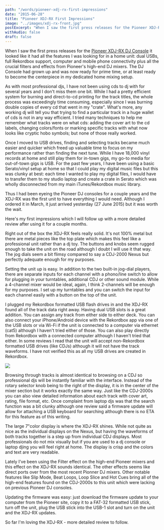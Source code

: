 ```yaml
---
path: "/words/pioneer-xdj-rx-first-impressions"
date: "2015-06-28"
title: "Pioneer XDJ-RX First Impressions"
image: "../images/xdj-rx-front.jpg"
postExcerpt: "When I saw the first press releases for the Pioneer XDJ-RX DJ Console it looked like it had all the features I was looking for in a home unit: dual USBs, full Rekordbox support, computer and mobile phone connectivity plus all the crucial filters and effects from Pioneer's high-end DJ mixers."
withAudio: false
draft: false
---
```


When I saw the first press releases for the [Pioneer XDJ-RX DJ Console](http://www.pioneerdj.com/en/product/all-in-one-system/xdj-rx/black/overview) it looked like it had all the features I was looking for in a home unit: dual USBs, full Rekordbox support, computer and mobile phone connectivity plus all the crucial filters and effects from Pioneer's high-end DJ mixers. The DJ Console had grown up and was now ready for prime time, or at least ready to become the centerpiece in my dedicated home mixing setup.

As with most professional djs, I have not been using cds to dj with for several years and I don't miss them one bit. While I had a pretty efficient system for burning and direct-to-cd printing for the track titles, the whole process was exceedingly time consuming, especially since I was burning double copies of every cd that went in my "crate". What's more, any working dj will tell you that trying to find a particular track in a huge wallet of cds is not in any way efficient. I tried many techniques to help me remember what tracks were on what cds: adding the cover art to the cd labels, changing colors/fonts or marking specific tracks with what now looks like cryptic hobo symbols; but none of those really worked.

Once I moved to USB drives, finding and selecting tracks became much easier and quicker which freed up valuable time to focus on my performance rather than finding the next tune. While I have 18,000 vinyl records at home and still play them for in-town gigs, my go-to media for out-of-town gigs is USB. For the past few years, I have been using a basic Serato/vinyl setup at home so that I could play my digital music files but this was clunky at best: each time I wanted to play my digital files, I would have to transfer them to my studio laptop and create a crate in Serato which was wholly disconnected from my main iTunes/Rekordbox music library.

Thus I had been eyeing the Pioneer DJ consoles for a couple years and the XDJ-RX was the first unit to have everything I would need. Although I ordered it in March, it just arrived yesterday (27 June 2015) but it was worth the wait.

Here's my first impressions which I will follow up with a more detailed review after using it for a couple months.

Right out of the box the XDJ-RX feels really solid. It's not 100% metal but there are metal pieces like the top plate which makes this feel like a professional unit rather than a dj toy. The buttons and knobs seem rugged enough to take the unit on the road although I doubt I will use it that way. The jog dials seem a bit flimsy compared to say a CDJ-2000 Nexus but perfectly adequate enough for my purposes.

Setting the unit up is easy. In addition to the two built-in jog-dial players, there are separate inputs for each channel with a phono/line switch to allow for plugging in your turntables, additional CDJ or other sound module. While a 4-channel mixer would be ideal, again, I think 2-channels will be enough for my purposes. I set up my turntables and you can switch the input for each channel easily with a button on the top of the unit.

I plugged my Rekordbox formatted USB flash drives in and the XDJ-RX found all of the track data right away. Having dual USB slots is a great addition. You can assign any track from either side to either deck. You can also connect your iPhone/Android device with the Rekordbox app via one of the USB slots or via Wi-Fi if the unit is connected to a computer via ethernet (cat5) although I haven't tried either of those. You can also play directly from Rekordbox with a connected computer although I haven't tried that either. In some reviews I read that the unit will accept non-Rekordbox formatted USB drives (like CDJs) although it will not have the track waveforms. I have not verified this as all my USB drives are created in Rekordbox.

![](https://s3.amazonaws.com/joshuaizstatic/images/Pioneer-XDJ-RX_pantalla.jpg)

Browsing through tracks is almost identical to browsing on a CDJ so professional djs will be instantly familiar with the interface. Instead of the rotary selector knob being to the right of the display, it is in the center of the mixer section but it works exactly the same way. Just like the CDJ-2000s you can also view detailed information about each track with cover art, rating, file format, etc. Once complaint from laptop djs was that the search function was a bit clunky although one review said a firmware update will allow for attaching a USB keyboard for searching although there is no ETA for this feature as of this writing.

The large 7"color display is where the XDJ-RX shines. While not quite as nice as the individual displays on the Nexus, but having the waveforms of both tracks together is a step up from individual CDJ displays. Most professionals do not mix visually but if you are used to a dj console or laptop djing you will feel right at home. The display is crisp and the colors and text are very readable. 

Lately I've been using the Filter effect on the high-end Pioneer mixers and this effect on the XDJ-RX sounds identical. The other effects seems like direct ports over from the most recent Pionner DJ mixers. Other notable features like Slip Mode, Beat Loops, Loop Slice and Hot Cues bring all of the high-end features found on the CDJ-2000s to this unit which were lacking on previous Pioneer DJ consoles.

Updating the firmware was easy: just download the firmware update to your computer from the Pioneer site, copy it to a FAT-32 formatted USB stick, turn off the unit, plug the USB stick into the USB-1 slot and turn on the unit and the XDJ-RX updates. 

So far I'm loving the XDJ-RX - more detailed review to follow.











